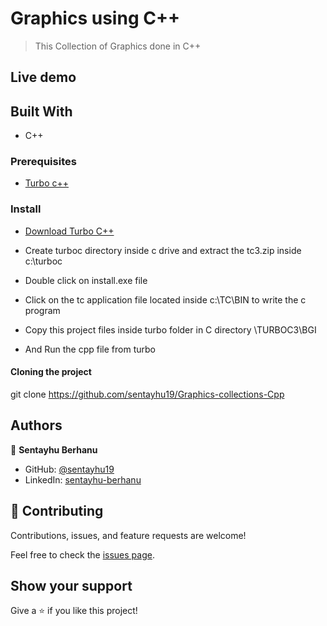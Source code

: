 
# Graphics using C++

> This Collection of Graphics done in C++

<!-- ![Graphics (20)](https://github.com/sentayhu19/graphics) -->

## Live demo

<!-- [Live Demo Link]( graphics) -->

## Built With

- C++

### Prerequisites

- <a href="https://turbo-c.soft32.com/free-download/?nc&dm=3"> Turbo c++ </a>

### Install

- <a href="https://turbo-c.soft32.com/free-download/?nc&dm=3">Download Turbo C++ </a>

- Create turboc directory inside c drive and extract the tc3.zip inside c:\turboc

- Double click on install.exe file

- Click on the tc application file located inside c:\TC\BIN to write the c program

- Copy this project files inside turbo folder in C directory \\TURBOC3\\BGI

- And Run the cpp file from turbo


#### Cloning the project

git clone https://github.com/sentayhu19/Graphics-collections-Cpp <Your-Build-Directory>



## Authors

👤 **Sentayhu Berhanu**

- GitHub: [@sentayhu19](https://github.com/sentayhu19)
- LinkedIn: [sentayhu-berhanu](https://www.linkedin.com/in/sentayhu-berhanu-6376579a/)



## 🤝 Contributing

Contributions, issues, and feature requests are welcome!

Feel free to check the [issues page]( https://github.com/sentayhu19/Graphics-collections-Cpp/issues).

## Show your support

Give a ⭐️ if you like this project!
